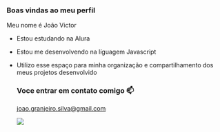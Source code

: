### Boas vindas ao meu perfil 

Meu nome é João Victor 

- Estou estudando na Alura
- Estou me desenvolvendo na líguagem Javascript
- Utilizo esse espaço para minha organização e compartilhamento dos meus projetos desenvolvido

  ### Voce entrar em contato comigo 📫

  joao.granjeiro.silva@gmail.com

  ![](file:///storage/emulated/0/Download/anime-asta.gif)

